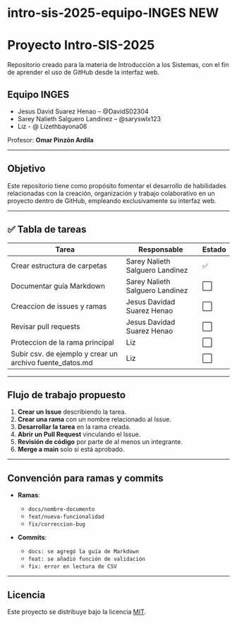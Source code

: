 # intro-sis-2025-equipo-INGES NEW
 # Proyecto Intro-SIS-2025

Repositorio creado para la materia de Introducción a los Sistemas, con el fin de aprender el uso de GitHub desde la interfaz web.

## Equipo INGES
- Jesus David Suarez Henao – @DavidS02304
- Sarey Nalieth Salguero Landinez – @saryswlx123
- Liz - @ Lizethbayona06

Profesor: **Omar Pinzón Ardila**

---

## Objetivo
Este repositorio tiene como propósito fomentar el desarrollo de habilidades relacionadas con la creación, organización y trabajo colaborativo en un proyecto dentro de GitHub, empleando exclusivamente su interfaz web.

---

## ✅ Tabla de tareas
| Tarea | Responsable | Estado |
|-------|-------------|--------|
| Crear estructura de carpetas | Sarey Nalieth Salguero Landinez| ✅ |
| Documentar guía Markdown | Sarey Nalieth Salguero Landinez | ⬜ |
| Creaccion de issues y ramas | Jesus Davidad Suarez Henao | ⬜ |
| Revisar pull requests | Jesus Davidad Suarez Henao | ⬜ |
| Proteccion de la rama principal | Liz | ⬜ |
| Subir csv. de ejemplo y crear un archivo fuente_datos.md  | Liz | ⬜ |




---

##  Flujo de trabajo propuesto
1. **Crear un Issue** describiendo la tarea.  
2. **Crear una rama** con un nombre relacionado al Issue.  
3. **Desarrollar la tarea** en la rama creada.  
4. **Abrir un Pull Request** vinculando el Issue.  
5. **Revisión de código** por parte de al menos un integrante.  
6. **Merge a main** solo si está aprobado.  

---

##  Convención para ramas y commits
- **Ramas**:  
  - `docs/nombre-documento`  
  - `feat/nueva-funcionalidad`  
  - `fix/correccion-bug`

- **Commits**:  
  - `docs: se agregó la guía de Markdown`  
  - `feat: se añadió función de validación`  
  - `fix: error en lectura de CSV`  

---

##  Licencia
Este proyecto se distribuye bajo la licencia [MIT](LICENSE).
